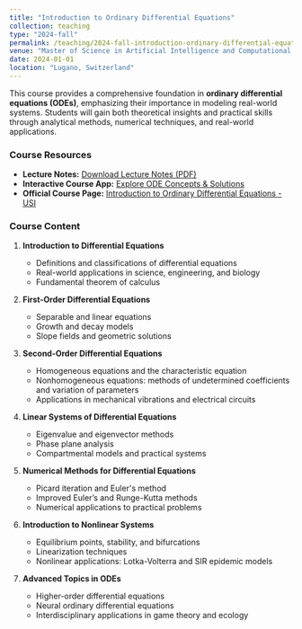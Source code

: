 ```yaml
---
title: "Introduction to Ordinary Differential Equations"
collection: teaching
type: "2024-fall"
permalink: /teaching/2024-fall-introduction-ordinary-differential-equations
venue: "Master of Science in Artificial Intelligence and Computational Science, Lecture, Elective, 1st and 2nd year. Università della Svizzera italiana, Faculty of Informatics"
date: 2024-01-01
location: "Lugano, Switzerland"
---
```


This course provides a comprehensive foundation in **ordinary differential equations (ODEs)**, emphasizing their importance in modeling real-world systems. Students will gain both theoretical insights and practical skills through analytical methods, numerical techniques, and real-world applications.

### **Course Resources**
- **Lecture Notes:** [Download Lecture Notes (PDF)](https://raw.githubusercontent.com/franciscorichter/franciscorichter.github.io/master/_teaching/Notes/ODE/lecture_notes.pdf)
- **Interactive Course App:** [Explore ODE Concepts & Solutions](https://franciscorichter.shinyapps.io/introODE/)
- **Official Course Page:** [Introduction to Ordinary Differential Equations - USI](https://search.usi.ch/courses/35270720/introduction-to-ordinary-differential-equations)

### **Course Content**

1. **Introduction to Differential Equations**  
   - Definitions and classifications of differential equations  
   - Real-world applications in science, engineering, and biology  
   - Fundamental theorem of calculus

2. **First-Order Differential Equations**  
   - Separable and linear equations  
   - Growth and decay models  
   - Slope fields and geometric solutions

3. **Second-Order Differential Equations**  
   - Homogeneous equations and the characteristic equation  
   - Nonhomogeneous equations: methods of undetermined coefficients and variation of parameters  
   - Applications in mechanical vibrations and electrical circuits  

4. **Linear Systems of Differential Equations**  
   - Eigenvalue and eigenvector methods  
   - Phase plane analysis  
   - Compartmental models and practical systems

5. **Numerical Methods for Differential Equations**  
   - Picard iteration and Euler's method  
   - Improved Euler’s and Runge-Kutta methods  
   - Numerical applications to practical problems

6. **Introduction to Nonlinear Systems**  
   - Equilibrium points, stability, and bifurcations  
   - Linearization techniques  
   - Nonlinear applications: Lotka-Volterra and SIR epidemic models

7. **Advanced Topics in ODEs**  
   - Higher-order differential equations  
   - Neural ordinary differential equations  
   - Interdisciplinary applications in game theory and ecology
